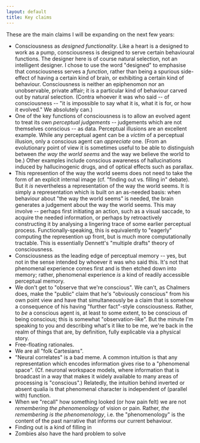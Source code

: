 ```yaml
---
layout: default
title: Key claims
---
```


These are the main claims I will be expanding on the next few years:

* Consciousness as _designed functionality_. Like a heart is a designed
  to work as a pump, consciousness is designed to serve certain
  behavioural functions. The designer here is of course natural
  selection, not an intelligent designer. I chose to use the word
  "designed" to emphasise that consciousness serves a _function_, rather
  than being a spurious side-effect of having a certain kind of brain,
  or exhibiting a certain kind of behaviour. Consciousness is neither an
  epiphenomon nor an unobservable, private affair; it is a particular
  kind of behaviour carved out by natural selection. (Contra whoever it
  was who said -- of consciousness -- "it is impossible to say what it
  is, what it is for, or how it evolved." We absolutely can.)
* One of the key functions of consciousness is to allow an evolved agent
  to treat its own _perceptual judgements_ -- judgements which are not
  themselves conscious -- as data. Perceptual illusions are an excellent
  example. While any perceptual agent can be a _victim_ of a perceptual
  illusion, only a conscious agent can _appreciate_ one. (From an
  evolutionary point of view it is sometimes useful to be able to
  distinguish between _the way the world seems_ and the way we believe
  the world to be.) Other examples include conscious awareness of
  hallucinations induced by hallucinogenic drugs, and of optical effects
  such as parallax.
* This represention of the way the world seems does not need to take the
  form of an explicit internal image (cf. "finding out vs. filling in"
  debate). But it _is_ nevertheless a representation of the way the
  world seems. It is simply a representation which is built on an
  as-needed basis: when behaviour about "the way the world seems" is
  needed, the brain generates a judgement about the way the world seems.
  This may involve -- perhaps first initiating an action, such as a
  visual saccade, to acquire the needed information, or perhaps by
  retroactively constructing it by analysing a lingering trace of some
  earlier perceptual process. Functionally-speaking, this is
  equivalently to "eagerly" computing the represention up front, but is
  much more computationally tractable. This is essentially Dennett's
  "multiple drafts" theory of consciousness.
* Consciousness as the leading edge of perceptual memory -- yes, but not
  in the sense intended by whoever it was who said this. It's not that
  phenomenal experience comes first and is then etched down into memory;
  rather, phenomenal experience _is_ a kind of readily accessible
  perceptual memory.
* We don't get to "observe that we're conscious". We can't, as Chalmers
  does, make the "public" claim that he's "obviously conscious" from his
  own point view and have that simultaneously be a claim that is somehow
  a consequence of his having "further fact"-style consciousness.
  Rather, to _be_ a conscious agent is, at least to some extent, to be
  conscious of being conscious; this is somewhat "observation-like". But
  the minute I'm speaking to you and describing what's it like to be me,
  we're back in the realm of things that are, by definition, fully
  explicable via a physical story.
* Free-floating rationales.
* We are all "folk Cartesians".
* "Neural correlates" is a bad meme. A common intuition is that any
  representation which encodes information gives rise to a "phenomenal
  space". (Cf. neuronal workspace models, where information that is
  broadcast in a way that makes it widely available to many areas of
  processing is "conscious".) Relatedly, the intuition behind inverted
  or absent qualia is that phenomenal character is independent of
  (parallel with) function.
* When we "recall" how something looked (or how pain felt) we are not
  _remembering the phenomenology_ of vision or pain. Rather, _the
  remembering is the phenomenology_, i.e. the "phenomenology" is the
  content of the past narrative that informs our current behaviour.
* Finding out is a kind of filling in
* Zombies also have the hard problem to solve
